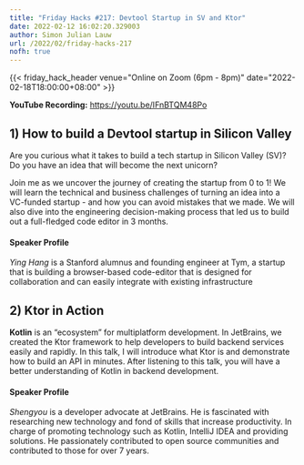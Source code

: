```yaml
---
title: "Friday Hacks #217: Devtool Startup in SV and Ktor"
date: 2022-02-12 16:02:20.329003
author: Simon Julian Lauw
url: /2022/02/friday-hacks-217
nofh: true
---
```


{{< friday_hack_header
    venue="Online on Zoom (6pm - 8pm)"
    date="2022-02-18T18:00:00+08:00" >}}

**YouTube Recording:** https://youtu.be/IFnBTQM48Po

## 1) How to build a Devtool startup in Silicon Valley

Are you curious what it takes to build a tech startup in Silicon Valley (SV)? Do you have an idea that will become the next unicorn?

Join me as we uncover the journey of creating the startup from 0 to 1! We will learn the technical and business challenges of turning an idea into a VC-funded startup - and how you can avoid mistakes that we made. We will also dive into the engineering decision-making process that led us to build out a full-fledged code editor in 3 months.

#### Speaker Profile

_Ying Hang_ is a Stanford alumnus and founding engineer at Tym, a startup that is building a browser-based code-editor that is designed for collaboration and can easily integrate with existing infrastructure

## 2) Ktor in Action

__Kotlin__ is an “ecosystem” for multiplatform development. In JetBrains, we created the Ktor framework to help developers to build backend services easily and rapidly. In this talk, I will introduce what Ktor is and demonstrate how to build an API in minutes. After listening to this talk, you will have a better understanding of Kotlin in backend development.

#### Speaker Profile

_Shengyou_ is a developer advocate at JetBrains. He is fascinated with researching new technology and fond of skills that increase productivity. In charge of promoting technology such as Kotlin, IntelliJ IDEA and providing solutions. He passionately contributed to open source communities and contributed to those for over 7 years.

